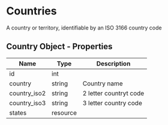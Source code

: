 # Countries

A country or territory, identifiable by an ISO 3166 country code

## Country Object - Properties

| Name | Type | Description |
| --- | --- | --- |
| id | int |
| country | string | Country name |
| country_iso2 | string | 2 letter countryt code |
| country_iso3 | string | 3 letter country code |
| states | resource |
